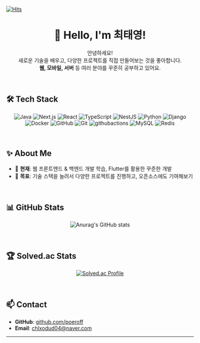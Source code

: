 <!-- 프로필 방문수 -->
[![Hits](https://hits.seeyoufarm.com/api/count/incr/badge.svg?url=https%3A%2F%2Fgithub.com%2Fpoeroff&count_bg=%2379C83D&title_bg=%23941B1B&icon=&icon_color=%23E7E7E7&title=hits&edge_flat=false)](https://hits.seeyoufarm.com)

<div align="center">

# 👋 Hello, I'm **최태영**!

</div>

<div align="center">

안녕하세요!  
새로운 기술을 배우고, 다양한 프로젝트를 직접 만들어보는 것을 좋아합니다.  
**웹, 모바일, 서버** 등 여러 분야를 꾸준히 공부하고 있어요.

</div>

<br />

## 🛠 **Tech Stack**

<div align="center">

<!-- 사용중인 언어/프레임워크/툴 배지 모음 -->
![Java](https://img.shields.io/badge/Java-007396.svg?&style=for-the-badge&logo=Java&logoColor=white)
![Next.js](https://img.shields.io/badge/next.js-000000.svg?&style=for-the-badge&logo=nextdotjs&logoColor=white)
![React](https://img.shields.io/badge/react.js-61DAFB.svg?&style=for-the-badge&logo=react&logoColor=white)
![TypeScript](https://img.shields.io/badge/typescript.js-3178C6.svg?&style=for-the-badge&logo=typescript&logoColor=white)
![NestJS](https://img.shields.io/badge/nestjs-E0234E.svg?&style=for-the-badge&logo=nestjs&logoColor=white)
![Python](https://img.shields.io/badge/python-3776AB.svg?&style=for-the-badge&logo=python&logoColor=white)
![Django](https://img.shields.io/badge/django-092E20.svg?&style=for-the-badge&logo=django&logoColor=white)
<br />
![Docker](https://img.shields.io/badge/docker-2496ED.svg?&style=for-the-badge&logo=docker&logoColor=white)
![GitHub](https://img.shields.io/badge/github-181717.svg?&style=for-the-badge&logo=github&logoColor=white)
![Git](https://img.shields.io/badge/git-F05032.svg?&style=for-the-badge&logo=git&logoColor=white)
![githubactions](https://img.shields.io/badge/githubactions-2088FF.svg?&style=for-the-badge&logo=githubactions&logoColor=white)
![MySQL](https://img.shields.io/badge/mysql-4479A1.svg?&style=for-the-badge&logo=mysql&logoColor=white)
![Redis](https://img.shields.io/badge/redis-FF4438.svg?&style=for-the-badge&logo=redis&logoColor=white)

</div>

<br />

## ✨ **About Me**

- 🌱 **현재**: 웹 프론트엔드 & 백엔드 개발 학습, Flutter를 활용한 꾸준한 개발
- 🎯 **목표**: 기술 스택을 늘려서 다양한 프로젝트를 진행하고, 오픈소스에도 기여해보기

<br />

## 📊 **GitHub Stats**

<div align="center">

![Anurag's GitHub stats](https://github-readme-stats.vercel.app/api?username=poeroff&show_icons=true&theme=radical)

</div>

<br />

## 🏆 **Solved.ac Stats**

<div align="center">

[![Solved.ac Profile](http://mazassumnida.wtf/api/v2/generate_badge?boj=chlxodud04)](https://solved.ac/chlxodud04/)

</div>

<br />

## 📫 **Contact**

- **GitHub**: [github.com/poeroff](https://github.com/poeroff)
- **Email**: chlxodud04@naver.com 

---

<!-- 원하는 내용이나 섹션을 자유롭게 추가/삭제하세요! -->

